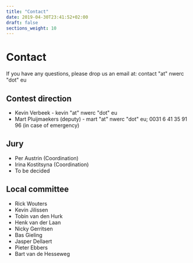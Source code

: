 ```yaml
---
title: "Contact"
date: 2019-04-30T23:41:52+02:00
draft: false
sections_weight: 10
---
```


# Contact
If you have any questions, please drop us an email at: contact "at" nwerc "dot" eu

## Contest direction
- Kevin Verbeek - kevin "at" nwerc "dot" eu
- Mart Pluijmaekers (deputy)  - mart "at" nwerc "dot" eu; 0031 6 41 35 91 96 (in case of emergency)

## Jury
- Per Austrin (Coordination)
- Irina Kostitsyna (Coordination)
- To be decided

## Local committee
- Rick Wouters
- Kevin Jilissen
- Tobin van den Hurk
- Henk van der Laan
- Nicky Gerritsen
- Bas Gieling
- Jasper Dellaert
- Pieter Ebbers
- Bart van de Hesseweg


